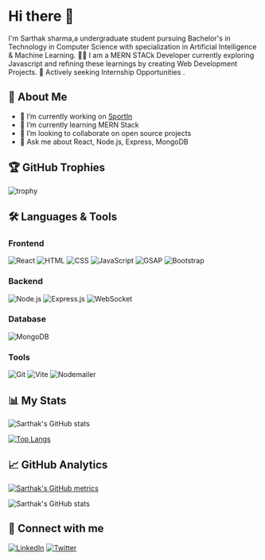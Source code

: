 # Hi there 👋
I'm Sarthak sharma,a undergraduate student pursuing Bachelor's in Technology in Computer Science with specialization in Artificial Intelligence & Machine Learning. 👨‍💻 I am a MERN STACk Developer currently exploring Javascript and refining these learnings by creating Web Development Projects. 💼 Actively seeking Internship Opportunities . 

## 🚀 About Me

- 🔭 I’m currently working on [SportIn](https://github.com/sarthaksharma52/SportIn)
- 🌱 I’m currently learning MERN Stack
- 👯 I’m looking to collaborate on open source projects
- 💬 Ask me about React, Node.js, Express, MongoDB

## 🏆 GitHub Trophies

![trophy](https://github-profile-trophy.vercel.app/?username=sarthaksharma52&theme=onedark)

## 🛠️ Languages & Tools

### Frontend

![React](https://img.shields.io/badge/React-20232A?style=for-the-badge&logo=react&logoColor=61DAFB)
![HTML](https://img.shields.io/badge/HTML5-E34F26?style=for-the-badge&logo=html5&logoColor=white)
![CSS](https://img.shields.io/badge/CSS3-1572B6?style=for-the-badge&logo=css3&logoColor=white)
![JavaScript](https://img.shields.io/badge/JavaScript-323330?style=for-the-badge&logo=javascript&logoColor=F7DF1E)
![GSAP](https://img.shields.io/badge/GSAP-88CE02?style=for-the-badge&logo=greensock&logoColor=white)
![Bootstrap](https://img.shields.io/badge/Bootstrap-563D7C?style=for-the-badge&logo=bootstrap&logoColor=white)


### Backend

![Node.js](https://img.shields.io/badge/Node.js-43853D?style=for-the-badge&logo=node-dot-js&logoColor=white)
![Express.js](https://img.shields.io/badge/Express.js-404D59?style=for-the-badge)
![WebSocket](https://img.shields.io/badge/WebSocket-010101?style=for-the-badge&logo=websocket&logoColor=white)

### Database

![MongoDB](https://img.shields.io/badge/MongoDB-4EA94B?style=for-the-badge&logo=mongodb&logoColor=white)

### Tools

![Git](https://img.shields.io/badge/Git-F05032?style=for-the-badge&logo=git&logoColor=white)
![Vite](https://img.shields.io/badge/Vite-646CFF?style=for-the-badge&logo=vite&logoColor=white)
![Nodemailer](https://img.shields.io/badge/Nodemailer-0A1A2F?style=for-the-badge&logo=nodemailer&logoColor=white)

## 📊 My Stats

![Sarthak's GitHub stats](https://github-readme-stats.vercel.app/api?username=sarthaksharma52&show_icons=true&theme=radical)

[![Top Langs](https://github-readme-stats.vercel.app/api/top-langs/?username=sarthaksharma52&layout=compact&theme=radical)](https://github.com/anuraghazra/github-readme-stats)

## 📈 GitHub Analytics

[![Sarthak's GitHub metrics](https://metrics.lecoq.io/sarthaksharma52?template=classic&isocalendar=1&languages=1&stars=1&followup=1&lines=1&projects=1&activity=1&achievements=1&repositories=1&introduction=1&gists=1&isocalendar.duration=full-year&languages.limit=8&languages.threshold=0%25&languages.other=true&languages.colors=github&languages.sections=most-used&languages.indepth=false&languages.analysis.timeout=30&languages.categories=programming&languages.force=github&stars.limit=4&followup.sections=repositories&followup.indepth=false&followup.archived=true&achievements.threshold=C&achievements.secrets=true&achievements.display=compact&achievements.limit=0&repositories.pinned=0&repositories.starred=0&repositories.random=0&introduction.title=true&config.timezone=America%2FToronto)](https://metrics.lecoq.io/)

![Sarthak's GitHub stats](https://metrics.lecoq.io/insights?user=sarthaksharma52)

## 🔗 Connect with me

[![LinkedIn](https://img.shields.io/badge/LinkedIn-0A66C2?style=for-the-badge&logo=linkedin&logoColor=white)](https://www.linkedin.com/in/sarthak-sharma-778b28257/)
[![Twitter](https://img.shields.io/badge/Twitter-1DA1F2?style=for-the-badge&logo=twitter&logoColor=white)](https://twitter.com/sarthaksharma52)


